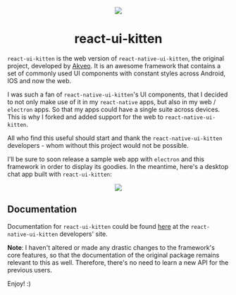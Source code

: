
<p align="center">
  <img src="https://raw.githubusercontent.com/bukharim96/react-ui-kitten/master/resources/react-ui-kitten-banner-2.png" />
</p>

<h1 align="center">react-ui-kitten</h1>

`react-ui-kitten` is the web version of `react-native-ui-kitten`, the original project, developed by [Akveo](https://akveo.github.io/react-native-ui-kitten/). It is an awesome framework that contains a set of commonly used UI components with constant styles across Android, IOS and now the web.

I was such a fan of `react-native-ui-kitten`'s UI components, that I decided to not only make use of it in my `react-native` apps, but also in my web / `electron` apps. So that my apps could have a single suite across devices. This is why I forked and added support for the web to `react-native-ui-kitten`.

All who find this useful should start and thank the `react-native-ui-kitten` developers - whom without this project would not be possible.

I'll be sure to soon release a sample web app with `electron` and this framework in order to display its goodies. In the meantime, here's a desktop chat app built with `react-ui-kitten`:

<p align="center">
  <img src="https://raw.githubusercontent.com/bukharim96/react-ui-kitten/master/resources/react-ui-kitten-electron-app.png" />
</p>

## Documentation
Documentation for `react-ui-kitten`  could be found [here](https://akveo.github.io/react-native-ui-kitten/) at the `react-native-ui-kitten` developers' site.

**Note**: I haven't altered or made any drastic changes to the framework's core features, so that the documentation of the original package remains relevant to this as well. Therefore, there's no need to learn a new API for the previous users.

Enjoy! :)